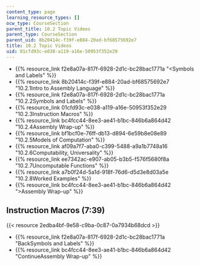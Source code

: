 ```yaml
---
content_type: page
learning_resource_types: []
ocw_type: CourseSection
parent_title: 10.2 Topic Videos
parent_type: CourseSection
parent_uid: 8b20414c-f39f-e884-20ad-bf68575692e7
title: 10.2 Topic Videos
uid: 01cfd93c-e038-a119-a16e-50953f352e29
---
```


*   {{% resource_link f2e8a07a-817f-6928-2d1c-bc28bac1771a "\<Symbols and Labels" %}}
*   {{% resource_link 8b20414c-f39f-e884-20ad-bf68575692e7 "10.2.1Intro to Assembly Language" %}}
*   {{% resource_link f2e8a07a-817f-6928-2d1c-bc28bac1771a "10.2.2Symbols and Labels" %}}
*   {{% resource_link 01cfd93c-e038-a119-a16e-50953f352e29 "10.2.3Instruction Macros" %}}
*   {{% resource_link bc4fcc44-8ee3-ae41-b1bc-846b6a864d42 "10.2.4Assembly Wrap-up" %}}
*   {{% resource_link bf1bcf0e-76ff-db13-d894-6e59b8e08e89 "10.2.5Models of Computation" %}}
*   {{% resource_link af09a7f7-aba0-c399-5488-a9a1b7748a16 "10.2.6Computability, Universality" %}}
*   {{% resource_link ee7342ac-e907-ab05-b3b5-f576f5680f8a "10.2.7Uncomputable Functions" %}}
*   {{% resource_link a7b0f24d-5a1d-918f-76d6-d5d3e8d03a5e "10.2.8Worked Examples" %}}
*   {{% resource_link bc4fcc44-8ee3-ae41-b1bc-846b6a864d42 "\>Assembly Wrap-up" %}}

Instruction Macros (7:39)
-------------------------

{{< resource 2edba4bf-9e58-c9ba-0c87-0a7934b68dcd >}}

*   {{% resource_link f2e8a07a-817f-6928-2d1c-bc28bac1771a "BackSymbols and Labels" %}}
*   {{% resource_link bc4fcc44-8ee3-ae41-b1bc-846b6a864d42 "ContinueAssembly Wrap-up" %}}